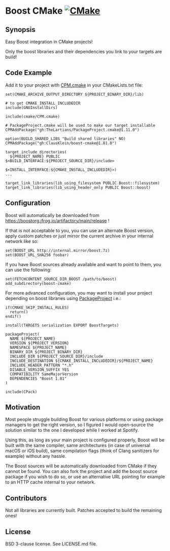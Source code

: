 # Boost CMake [![CMake](https://github.com/ClausKlein/boost-cmake/actions/workflows/cmake.yml/badge.svg)](https://github.com/ClausKlein/boost-cmake/actions/workflows/cmake.yml)

## Synopsis

Easy Boost integration in CMake projects!

Only the boost libraries and their dependencies you link to your targets are build!

## Code Example

Add it to your project with [CPM.cmake](https://github.com/cpm-cmake/CPM.cmake)
in your CMakeLists.txt file:

```
set(CMAKE_ARCHIVE_OUTPUT_DIRECTORY ${PROJECT_BINARY_DIR}/lib)

# to get CMAKE_INSTALL_INCLUDEDIR
include(GNUInstallDirs)

include(cmake/CPM.cmake)

# PackageProject.cmake will be used to make our target installable
CPMAddPackage("gh:TheLartians/PackageProject.cmake@1.11.0")

option(BUILD_SHARED_LIBS "Build shared libraries" NO)
CPMAddPackage("gh:ClausKlein/boost-cmake@1.81.0")

target_include_directories(
  ${PROJECT_NAME} PUBLIC $<BUILD_INTERFACE:${PROJECT_SOURCE_DIR}/include>
                         $<INSTALL_INTERFACE:${CMAKE_INSTALL_INCLUDEDIR}>)
...

target_link_libraries(lib_using_filesystem PUBLIC Boost::filesystem)
target_link_libraries(lib_using_header_only PUBLIC Boost::boost)
```

## Configuration

Boost will automatically be downloaded from https://boostorg.jfrog.io/artifactory/main/release !

If that is not acceptable to you, you can use an alternate Boost version, apply
custom patches or just mirror the current archive in your internal network like so:
```
set(BOOST_URL http://internal.mirror/boost.7z)
set(BOOST_URL_SHA256 foobar)
```

If you have Boost sources already available and want to point to them, you can use the following:
```
set(FETCHCONTENT_SOURCE_DIR_BOOST /path/to/boost)
add_subdirectory(boost-cmake)
```

For more advanced configuration, you may want to install your project depending on boost libraries
using [PackageProject](https://github.com/TheLartians/PackageProject.cmake) i.e.:
```
if(CMAKE_SKIP_INSTALL_RULES)
  return()
endif()

install(TARGETS serialization EXPORT BoostTargets)

packageProject(
  NAME ${PROJECT_NAME}
  VERSION ${PROJECT_VERSION}
  NAMESPACE ${PROJECT_NAME}
  BINARY_DIR ${PROJECT_BINARY_DIR}
  INCLUDE_DIR ${PROJECT_SOURCE_DIR}/include
  INCLUDE_DESTINATION ${CMAKE_INSTALL_INCLUDEDIR}/${PROJECT_NAME}
  INCLUDE_HEADER_PATTERN "*.h"
  DISABLE_VERSION_SUFFIX YES
  COMPATIBILITY SameMajorVersion
  DEPENDENCIES "Boost 1.81"
)

include(CPack)
```

## Motivation

Most people struggle building Boost for various platforms or using package managers to get the right version, so I figured I would open-source the solution similar to the one I developed while I worked at Spotify.

Using this, as long as your main project is configured properly, Boost will be built with the same compiler, same architectures (in case of universal macOS or iOS build), same compilation flags (think of Clang sanitizers for example) without any hassle.

The Boost sources will be automatically downloaded from CMake if they cannot be found. You can also fork the project and add the boost source package if you wish to do so, or use an alternative URL pointing for example to an HTTP cache internal to your network.

## Contributors

Not all libraries are currently built. Patches accepted to build the remaining ones!

## License

BSD 3-clause license. See LICENSE.md file.
